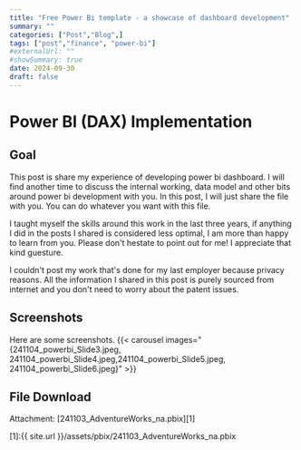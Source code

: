 ```yaml
---
title: "Free Power Bi template - a showcase of dashboard development"
summary: ""
categories: ["Post","Blog",]
tags: ["post","finance", "power-bi"]
#externalUrl: ""
#showSummary: true
date: 2024-09-30
draft: false
---
```


# Power BI (DAX) Implementation

## Goal

This post is share my experience of developing power bi dashboard. I will find another time to discuss the internal working, data model and other bits around power bi development with you. In this post, I will just share the file with you. You can do whatever you want with this file. 

I taught myself the skills around this work in the last three years, if anything I did in the posts I shared is considered less optimal, I am more than happy to learn from you. Please don't hestate to point out for me! I appreciate that kind guesture.

I couldn't post my work that's done for my last employer because privacy reasons. All the information I shared in this post is purely sourced from internet and you don't need to worry about the patent issues. 


## Screenshots

Here are some screenshots. 
{{< carousel images="{241104_powerbi_Slide3.jpeg, 241104_powerbi_Slide4.jpeg,241104_powerbi_Slide5.jpeg, 241104_powerbi_Slide6.jpeg}" >}}


## File Download

Attachment: [241103_AdventureWorks_na.pbix][1]

[1]:{{ site.url }}/assets/pbix/241103_AdventureWorks_na.pbix
